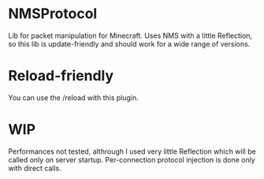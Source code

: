 # NMSProtocol
Lib for packet manipulation for Minecraft.
Uses NMS with a little Reflection, so this lib is update-friendly and should work for a wide range of versions.

# Reload-friendly
You can use the /reload with this plugin.

# WIP
Performances not tested, althrough I used very little Reflection which will be called only on server startup.
Per-connection protocol injection is done only with direct calls.
